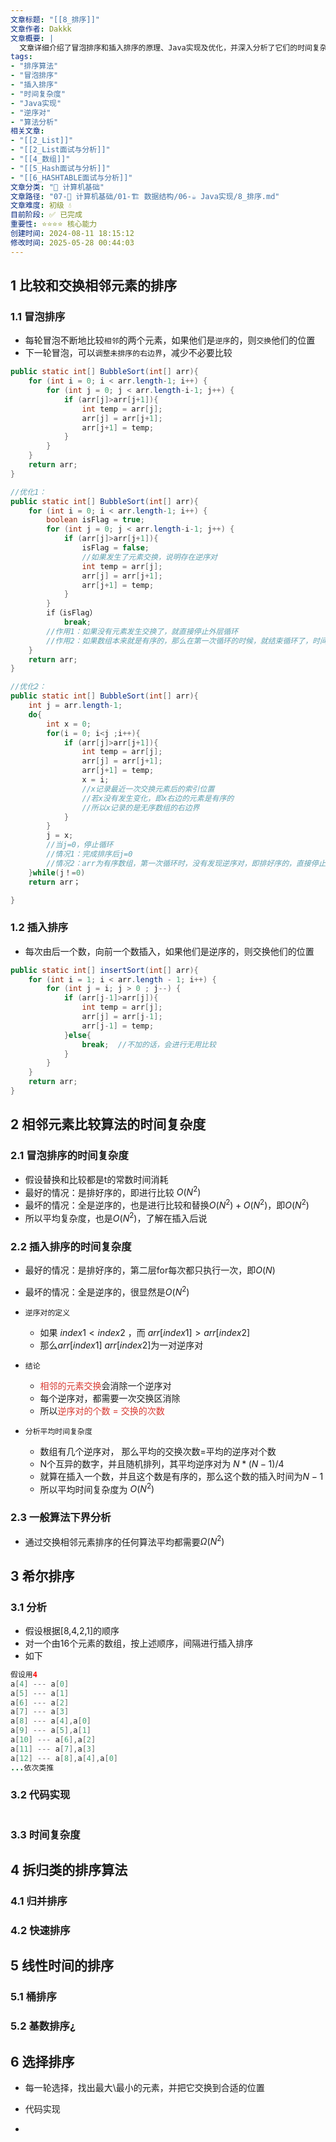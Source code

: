 ```yaml
---
文章标题: "[[8_排序]]" 
文章作者: Dakkk
文章概要: |
  文章详细介绍了冒泡排序和插入排序的原理、Java实现及优化，并深入分析了它们的时间复杂度，尤其是通过“逆序对”概念。文章提及了其他排序算法但未提供具体内容。
tags:
- "排序算法"
- "冒泡排序"
- "插入排序"
- "时间复杂度"
- "Java实现"
- "逆序对"
- "算法分析"
相关文章:
- "[[2_List]]"
- "[[2_List面试与分析]]"
- "[[4_数组]]"
- "[[5_Hash面试与分析]]"
- "[[6_HASHTABLE面试与分析]]"
文章分类: "📐 计算机基础"
文章路径: "07-📐 计算机基础/01-🏗️ 数据结构/06-☕ Java实现/8_排序.md"
文章难度: 初级 💧
目前阶段: ✅ 已完成
重要性: ⭐⭐⭐⭐ 核心能力
创建时间: 2024-08-11 18:15:12
修改时间: 2025-05-28 00:44:03
---
```


## 1 比较和交换相邻元素的排序

### 1.1 冒泡排序

- 每轮冒泡不断地比较`相邻`的两个元素，如果他们是`逆序`的，则`交换`他们的位置
- 下一轮冒泡，可以`调整未排序的右边界`，减少不必要比较

```java
public static int[] BubbleSort(int[] arr){  
    for (int i = 0; i < arr.length-1; i++) {  
        for (int j = 0; j < arr.length-i-1; j++) {  
            if (arr[j]>arr[j+1]){  
                int temp = arr[j];  
                arr[j] = arr[j+1];  
                arr[j+1] = temp;  
            }  
        }  
    }  
    return arr;  
}

//优化1：
public static int[] BubbleSort(int[] arr){  
    for (int i = 0; i < arr.length-1; i++) {  
	    boolean isFlag = true;
        for (int j = 0; j < arr.length-i-1; j++) {  
            if (arr[j]>arr[j+1]){  
	            isFlag = false;
	            //如果发生了元素交换，说明存在逆序对
                int temp = arr[j];  
                arr[j] = arr[j+1];  
                arr[j+1] = temp;  
            }  
        }  
        if（isFlag）
	        break;
	    //作用1：如果没有元素发生交换了，就直接停止外层循环
	    //作用2：如果数组本来就是有序的，那么在第一次循环的时候，就结束循环了，时间复杂度为O(N)的
    }  
    return arr;  
}

//优化2：
public static int[] BubbleSort(int[] arr){
	int j = arr.length-1;
	do{
		int x = 0; 
		for(i = 0; i<j ;i++){
			if (arr[j]>arr[j+1]){  
                int temp = arr[j];  
                arr[j] = arr[j+1];  
                arr[j+1] = temp;  
                x = i;
                //x记录最近一次交换元素后的索引位置  
				//若x没有发生变化，即x右边的元素是有序的  
				//所以x记录的是无序数组的右边界
            }  
		}
		j = x;
		//当j=0，停止循环  
		//情况1：完成排序后j=0  
		//情况2：arr为有序数组，第一次循环时，没有发现逆序对，即排好序的，直接停止循环。
	}while(j！=0)
	return arr；

}
```

### 1.2 插入排序

- 每次由后一个数，向前一个数插入，如果他们是逆序的，则交换他们的位置

```java
public static int[] insertSort(int[] arr){  
    for (int i = 1; i < arr.length - 1; i++) {  
        for (int j = i; j > 0 ; j--) {  
            if (arr[j-1]>arr[j]){  
                int temp = arr[j];  
                arr[j] = arr[j-1];  
                arr[j-1] = temp;  
            }else{  
                break;  //不加的话，会进行无用比较
            }  
        }  
    }  
    return arr;  
}
```

## 2 相邻元素比较算法的时间复杂度

### 2.1 冒泡排序的时间复杂度

- 假设替换和比较都是t的常数时间消耗
- 最好的情况：是排好序的，即进行比较 $O(N^2)$
- 最坏的情况：全是逆序的，也是进行比较和替换$O(N^2)+O(N^2)$，即$O(N^2)$
- 所以平均复杂度，也是$O(N^2)$，了解在插入后说

### 2.2 插入排序的时间复杂度

- 最好的情况：是排好序的，第二层for每次都只执行一次，即$O(N)$
- 最坏的情况：全是逆序的，很显然是$O(N^2)$

- `逆序对的定义`
	- 如果 $index1 < index2$ ，而 $arr[index1] > arr[index2]$
	- 那么$arr[index1]$   $arr[index2]$为一对逆序对 
- `结论`
	- <font color="#d83931">相邻的元素交换</font>会消除一个逆序对
	- 每个逆序对，都需要一次交换区消除
	- 所以<font color="#d83931">逆序对的个数 = 交换的次数</font>

- `分析平均时间复杂度`
	- 数组有几个逆序对， 那么平均的交换次数=平均的逆序对个数
	- N个互异的数字，并且随机排列，其平均逆序对为 $N*(N-1)/4$
	- 就算在插入一个数，并且这个数是有序的，那么这个数的插入时间为$N-1$
	- 所以平均时间复杂度为 $O(N^2)$

### 2.3 一般算法下界分析

- 通过交换相邻元素排序的任何算法平均都需要$Ω(N^2)$

## 3 希尔排序

### 3.1 分析

- 假设根据[8,4,2,1]的顺序
- 对一个由16个元素的数组，按上述顺序，间隔进行插入排序
- 如下
```java
假设用4
a[4] --- a[0]
a[5] --- a[1]
a[6] --- a[2]
a[7] --- a[3]
a[8] --- a[4],a[0]
a[9] --- a[5],a[1]
a[10] --- a[6],a[2]
a[11] --- a[7],a[3]
a[12] --- a[8],a[4],a[0]
...依次类推
```

### 3.2 代码实现

```java

```

### 3.3 时间复杂度

## 4 拆归类的排序算法

### 4.1 归并排序

### 4.2 快速排序

## 5 线性时间的排序

### 5.1 桶排序

### 5.2 基数排序¿

## 6 选择排序

- 每一轮选择，找出最大\最小的元素，并把它交换到合适的位置

- 代码实现
- 
